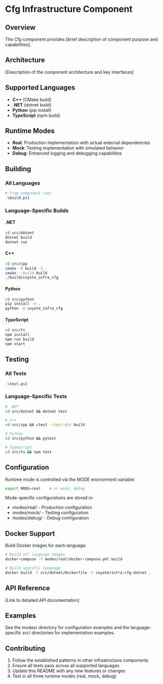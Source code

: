 # Cfg Infrastructure Component

## Overview
The Cfg component provides [brief description of component purpose and capabilities].

## Architecture
[Description of the component architecture and key interfaces]

## Supported Languages
- **C++** (CMake build)
- **.NET** (dotnet build)  
- **Python** (pip install)
- **TypeScript** (npm build)

## Runtime Modes
- **Real**: Production implementation with actual external dependencies
- **Mock**: Testing implementation with simulated behavior
- **Debug**: Enhanced logging and debugging capabilities

## Building

### All Languages
```powershell
# From component root
.\build.ps1
```

### Language-Specific Builds

#### .NET
```bash
cd src/dotnet
dotnet build
dotnet run
```

#### C++
```bash
cd src/cpp
cmake -B build -S .
cmake --build build
./build/coyote_infra_cfg
```

#### Python
```bash
cd src/python
pip install -e .
python -m coyote_infra_cfg
```

#### TypeScript
```bash
cd src/ts
npm install
npm run build
npm start
```

## Testing

### All Tests
```powershell
.\test.ps1
```

### Language-Specific Tests
```bash
# .NET
cd src/dotnet && dotnet test

# C++
cd src/cpp && ctest --test-dir build

# Python  
cd src/python && pytest

# TypeScript
cd src/ts && npm test
```

## Configuration

Runtime mode is controlled via the MODE environment variable:
```bash
export MODE=real    # or mock, debug
```

Mode-specific configurations are stored in:
- modes/real/ - Production configuration
- modes/mock/ - Testing configuration  
- modes/debug/ - Debug configuration

## Docker Support

Build Docker images for each language:
```bash
# Build all language images
docker-compose -f modes/real/docker-compose.yml build

# Build specific language
docker build -f src/dotnet/Dockerfile -t coyote/infra-cfg-dotnet .
```

## API Reference

[Link to detailed API documentation]

## Examples

See the modes/ directory for configuration examples and the language-specific src/ directories for implementation examples.

## Contributing

1. Follow the established patterns in other infrastructure components
2. Ensure all tests pass across all supported languages
3. Update this README with any new features or changes
4. Test in all three runtime modes (real, mock, debug)

